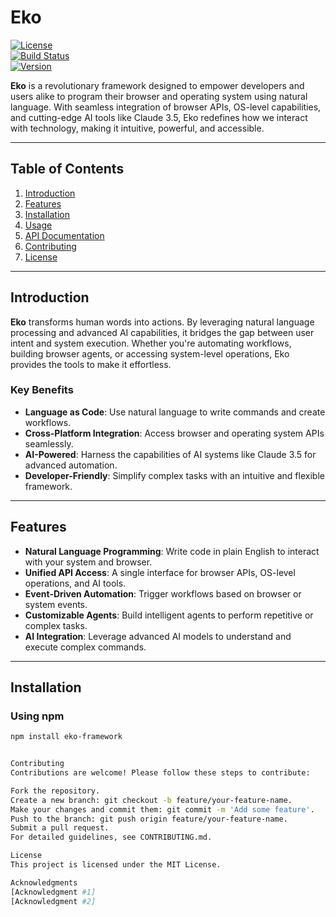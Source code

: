 # **Eko**

[![License](https://img.shields.io/badge/license-MIT-blue.svg)](LICENSE)  
[![Build Status](https://img.shields.io/badge/build-passing-brightgreen.svg)](https://example.com/build-status)  
[![Version](https://img.shields.io/badge/version-0.1.0-yellow.svg)](https://example.com/version)  

**Eko** is a revolutionary framework designed to empower developers and users alike to program their browser and operating system using natural language. With seamless integration of browser APIs, OS-level capabilities, and cutting-edge AI tools like Claude 3.5, Eko redefines how we interact with technology, making it intuitive, powerful, and accessible.

---

## **Table of Contents**

1. [Introduction](#introduction)  
2. [Features](#features)  
3. [Installation](#installation)  
4. [Usage](#usage)  
5. [API Documentation](#api-documentation)  
6. [Contributing](#contributing)  
7. [License](#license)  

---

## **Introduction**

**Eko** transforms human words into actions. By leveraging natural language processing and advanced AI capabilities, it bridges the gap between user intent and system execution. Whether you're automating workflows, building browser agents, or accessing system-level operations, Eko provides the tools to make it effortless.  

### **Key Benefits**
- **Language as Code**: Use natural language to write commands and create workflows.  
- **Cross-Platform Integration**: Access browser and operating system APIs seamlessly.  
- **AI-Powered**: Harness the capabilities of AI systems like Claude 3.5 for advanced automation.  
- **Developer-Friendly**: Simplify complex tasks with an intuitive and flexible framework.  

---

## **Features**

- **Natural Language Programming**: Write code in plain English to interact with your system and browser.  
- **Unified API Access**: A single interface for browser APIs, OS-level operations, and AI tools.  
- **Event-Driven Automation**: Trigger workflows based on browser or system events.  
- **Customizable Agents**: Build intelligent agents to perform repetitive or complex tasks.  
- **AI Integration**: Leverage advanced AI models to understand and execute complex commands.  

---

## **Installation**

### **Using npm**

```bash
npm install eko-framework


Contributing
Contributions are welcome! Please follow these steps to contribute:

Fork the repository.
Create a new branch: git checkout -b feature/your-feature-name.
Make your changes and commit them: git commit -m 'Add some feature'.
Push to the branch: git push origin feature/your-feature-name.
Submit a pull request.
For detailed guidelines, see CONTRIBUTING.md.

License
This project is licensed under the MIT License.

Acknowledgments
[Acknowledgment #1]
[Acknowledgment #2]
